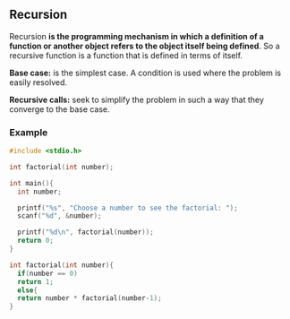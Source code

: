 ## Recursion

Recursion **is the programming mechanism in which a definition of a function or another object refers to the object itself being defined**. So a recursive function is a function that is defined in terms of itself.

**Base case:** is the simplest case. A condition is used where the problem is easily resolved.

**Recursive calls:** seek to simplify the problem in such a way that they converge to the base case.

### Example

```C
#include <stdio.h>

int factorial(int number);

int main(){
  int number;

  printf("%s", "Choose a number to see the factorial: ");
  scanf("%d", &number);

  printf("%d\n", factorial(number));
  return 0;
}

int factorial(int number){
  if(number == 0)
  return 1;
  else{
  return number * factorial(number-1);
}
```
